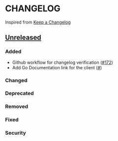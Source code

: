 # CHANGELOG
Inspired from [Keep a Changelog](https://keepachangelog.com/en/1.0.0/)

## [Unreleased]
### Added
- Github workflow for changelog verification ([#172](https://github.com/opensearch-project/opensearch-go/pull/172))
- Add Go Documentation link for the client ([#]())

### Changed

### Deprecated

### Removed

### Fixed

### Security


[Unreleased]: https://github.com/opensearch-project/opensearch-go/compare/2.1...HEAD